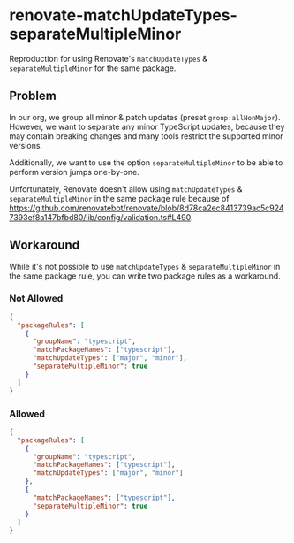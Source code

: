 # renovate-matchUpdateTypes-separateMultipleMinor

Reproduction for using Renovate's `matchUpdateTypes` & `separateMultipleMinor` for the same package.

## Problem

In our org, we group all minor & patch updates (preset `group:allNonMajor`). However, we want to separate any minor TypeScript updates, because they may contain breaking changes and many tools restrict the supported minor versions.

Additionally, we want to use the option `separateMultipleMinor` to be able to perform version jumps one-by-one.

Unfortunately, Renovate doesn't allow using `matchUpdateTypes` & `separateMultipleMinor` in the same package rule because of <https://github.com/renovatebot/renovate/blob/8d78ca2ec8413739ac5c9247393ef8a147bfbd80/lib/config/validation.ts#L490>.

## Workaround

While it's not possible to use `matchUpdateTypes` & `separateMultipleMinor` in the same package rule, you can write two package rules as a workaround.

### Not Allowed

```json
{
  "packageRules": [
    {
      "groupName": "typescript",
      "matchPackageNames": ["typescript"],
      "matchUpdateTypes": ["major", "minor"],
      "separateMultipleMinor": true
    }
  ]
}
```

### Allowed

```json
{
  "packageRules": [
    {
      "groupName": "typescript",
      "matchPackageNames": ["typescript"],
      "matchUpdateTypes": ["major", "minor"]
    },
    {
      "matchPackageNames": ["typescript"],
      "separateMultipleMinor": true
    }
  ]
}
```
